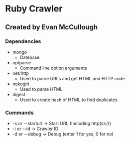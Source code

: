 # Ruby Crawler

## Created by Evan McCullough

### Dependencies
* mongo
  * Datebase
* optparse
  * Command line option arguments
* net/http
  * Used to parse URLs and get HTML and HTTP code
* nokogiri
  * Used to parse HTML
* digest
  * Used to create hash of HTML to find duplicates

### Commands
* -s or --starturl -> Start URL (Including http(s)://)
* -i or --id -> Crawler ID
* -d or --debug -> Debug (enter 1 for yes, 0 for no)